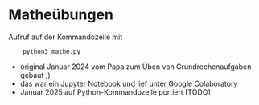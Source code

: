 # Matheübungen

Aufruf auf der Kommandozeile mit 

		python3 mathe.py

- original Januar 2024 vom Papa zum Üben von Grundrechenaufgaben gebaut ;)
- das war ein Jupyter Notebook und lief unter Google Colaboratory
- Januar 2025 auf Python-Kommandozeile portiert [TODO]
